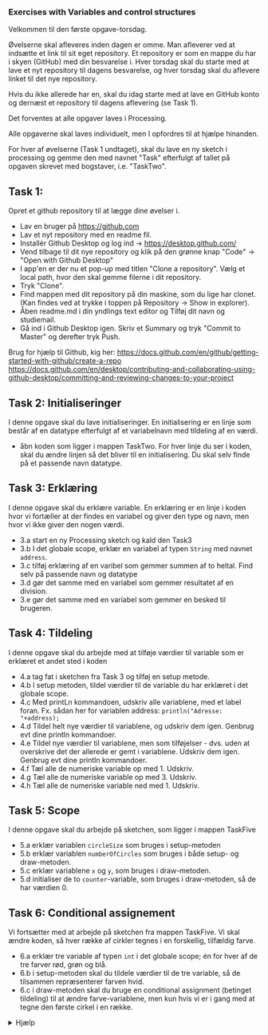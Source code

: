 ### Exercises with Variables and control structures

Velkommen til den første opgave-torsdag. 

Øvelserne skal afleveres inden dagen er omme. Man afleverer ved at indsætte et link til sit eget repository.
Et repository er som en mappe du har i skyen (GitHub) med din besvarelse i. Hver torsdag skal du starte med at lave et nyt repository til dagens besvarelse, og hver torsdag skal du aflevere linket til det nye repository.

Hvis du ikke allerede har en, skal du idag starte med at lave en GitHub konto og dernæst et repository til dagens aflevering (se Task 1). 

Det forventes at alle opgaver laves i Processing. 

Alle opgaverne skal laves individuelt, men I opfordres til at hjælpe hinanden.

For hver af øvelserne (Task 1 undtaget), skal du lave en ny sketch i processing og gemme den med navnet "Task" efterfulgt af tallet på opgaven skrevet med bogstaver, i.e. "TaskTwo".

## Task 1: 
Opret et github repository til at lægge dine øvelser i. 
- Lav en bruger på https://github.com
- Lav et nyt repository med en readme fil. 
- Installér Github Desktop og log ind -> https://desktop.github.com/  
- Vend tilbage til dit nye repository og klik på den grønne knap "Code" -> "Open with Github Desktop"
- I app'en er der nu et pop-up med titlen "Clone a repository". Vælg et local path, hvor den skal gemme filerne i dit repository. 
- Tryk "Clone". 
- Find mappen med dit repository på din maskine, som du lige har clonet. (Kan findes ved at trykke i toppen på Repository -> Show in explorer).
- Åben readme.md i din yndlings text editor og Tilføj dit navn og studiemail. 
- Gå ind i Github Desktop igen. Skriv et Summary og tryk "Commit to Master" og derefter tryk Push. 


Brug for hjælp til Github, kig her: 
https://docs.github.com/en/github/getting-started-with-github/create-a-repo 
https://docs.github.com/en/desktop/contributing-and-collaborating-using-github-desktop/committing-and-reviewing-changes-to-your-project


## Task 2: Initialiseringer
I denne opgave skal du lave initialiseringer. En initialisering er en linje som består af en datatype efterfulgt af et variabelnavn med tildeling af en værdi.
- åbn koden som ligger i mappen TaskTwo. For hver linje du ser i koden, skal du ændre linjen så det bliver til en initialisering. Du skal selv finde på et passende navn datatype.

## Task 3: Erklæring
I denne opgave skal du erklære variable. En erklæring er en linje i koden hvor vi fortæller at der findes en variabel og giver den type og navn, men hvor vi ikke giver den nogen værdi.
 - 3.a start en ny Processing sketch og kald den Task3
 - 3.b I det globale scope, erklær en variabel af typen <code>String</code> med navnet <code>address</code>.
 - 3.c tilføj erklæring af en varibel som gemmer summen af to heltal. Find selv på passende navn og datatype
 - 3.d gør det samme med en variabel som gemmer resultatet af en division.
 - 3.e gør det samme med en variabel som gemmer en besked til brugeren.

## Task 4: Tildeling
I denne opgave skal du arbejde med at tilføje værdier til variable som er erklæret et andet sted i koden
 - 4.a tag fat i sketchen fra Task 3 og tilføj en setup metode.
 - 4.b I setup metoden, tildel værdier til de variable du har erklæret i det globale scope.
 - 4.c Med printLn kommandoen, udskriv alle variablene, med et label foran. Fx. sådan her for variablen address: <code>println("Adresse: "+address);</code>
 - 4.d Tildel helt nye værdier til variablene, og udskriv dem igen. Genbrug evt dine println kommandoer.
 - 4.e Tildel nye værdier til variablene, men som tilføjelser - dvs. uden at overskrive det der allerede er gemt i variablene. Udskriv dem igen. Genbrug evt dine println kommandoer.
 - 4.f Tæl alle de numeriske variable op med 1. Udskriv.
 - 4.g Tæl alle de numeriske variable op med 3. Udskriv.
 - 4.h Tæl alle de numeriske variable ned med 1. Udskriv.

## Task 5: Scope
I denne opgave skal du arbejde på sketchen, som ligger i mappen TaskFive

- 5.a erklær variablen <code>circleSize</code> som bruges i setup-metoden
- 5.b erklær variablen <code>numberOfCircles</code> som bruges i både setup- og draw-metoden.
- 5.c erklær variablene <code>x</code> og <code>y</code>, som bruges i draw-metoden.
- 5.d initialiser de to <code>counter</code>-variable, som bruges i draw-metoden, så de har værdien 0.

## Task 6: Conditional assignement
Vi fortsætter med at arbejde på sketchen fra mappen TaskFive. Vi skal ændre koden, så hver række af cirkler tegnes i en forskellig, tilfældig farve. 
- 6.a erklær tre variable af typen <code>int</code> i det globale scope; én for hver af de tre farver rød, grøn og blå.
- 6.b i setup-metoden skal du tildele værdier til de tre variable, så de tilsammen repræsenterer farven hvid.
- 6.c i draw-metoden skal du bruge en conditional assignment (betinget tildeling) til at ændre farve-variablene, men kun hvis vi er i gang med at tegne den første cirkel i en række. 
<details>
  <summary>Hjælp</summary>
  <p>  
    Generer ny tilfældig farve hvis <code>counter == 0</code>, ellers lad den beholde sin værdi.   
<details>
  <summary>Mere hjælp</summary>
  <p>
    <code>
    red = counter==0 ? (int)random(255):red;  
</code>
</details>

</details>

